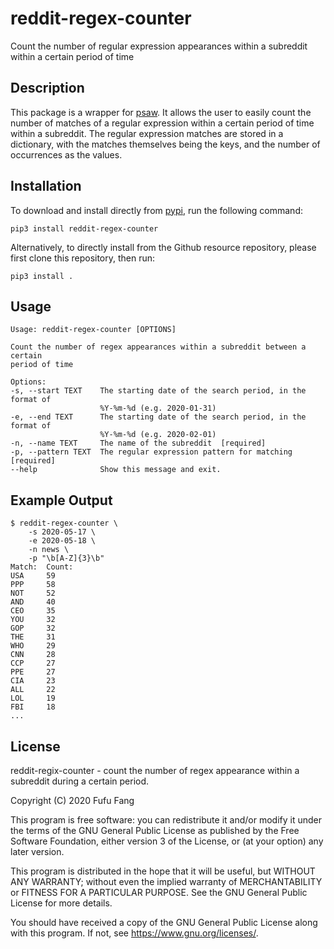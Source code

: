 # reddit-regex-counter
Count the number of regular expression appearances within a subreddit within 
a certain period of time

## Description
This package is a wrapper for [psaw](https://github.com/dmarx/psaw). It allows
the user to easily count the number of matches of a regular expression within
a certain period of time within a subreddit. The regular expression matches 
are stored in a dictionary, with the matches themselves being the keys, and 
the number of occurrences as the values.

## Installation
To download and install directly from [pypi](https://pypi.org/), run the 
following command: 

    pip3 install reddit-regex-counter
    
Alternatively, to directly install from the Github resource repository, 
please first clone this repository, then run:

    pip3 install .

## Usage

    Usage: reddit-regex-counter [OPTIONS]

    Count the number of regex appearances within a subreddit between a certain
    period of time

    Options:
    -s, --start TEXT    The starting date of the search period, in the format of
                        %Y-%m-%d (e.g. 2020-01-31)
    -e, --end TEXT      The starting date of the search period, in the format of
                        %Y-%m-%d (e.g. 2020-02-01)
    -n, --name TEXT     The name of the subreddit  [required]
    -p, --pattern TEXT  The regular expression pattern for matching  [required]
    --help              Show this message and exit.
    
## Example Output

    $ reddit-regex-counter \
        -s 2020-05-17 \
        -e 2020-05-18 \
        -n news \
        -p "\b[A-Z]{3}\b"
    Match:  Count:
    USA     59
    PPP     58
    NOT     52
    AND     40
    CEO     35
    YOU     32
    GOP     32
    THE     31
    WHO     29
    CNN     28
    CCP     27
    PPE     27
    CIA     23
    ALL     22
    LOL     19
    FBI     18
    ...
 
## License

reddit-regix-counter - count the number of regex appearance within a
subreddit during a certain period. 

Copyright (C) 2020  Fufu Fang

This program is free software: you can redistribute it and/or modify
it under the terms of the GNU General Public License as published by
the Free Software Foundation, either version 3 of the License, or
(at your option) any later version.

This program is distributed in the hope that it will be useful,
but WITHOUT ANY WARRANTY; without even the implied warranty of
MERCHANTABILITY or FITNESS FOR A PARTICULAR PURPOSE.  See the
GNU General Public License for more details.

You should have received a copy of the GNU General Public License
along with this program.  If not, see <https://www.gnu.org/licenses/>.
